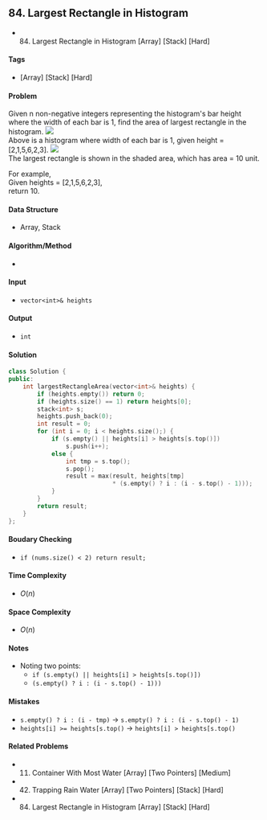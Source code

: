 ## 84. Largest Rectangle in Histogram
- 84. Largest Rectangle in Histogram [Array] [Stack] [Hard]

#### Tags
- [Array] [Stack] [Hard]

#### Problem
Given n non-negative integers representing the histogram's bar height where the width of each bar is 1, find the area of largest rectangle in the histogram.
![](https://leetcode.com/static/images/problemset/histogram.png)  
Above is a histogram where width of each bar is 1, given height = [2,1,5,6,2,3].
![](https://leetcode.com/static/images/problemset/histogram_area.png)  
The largest rectangle is shown in the shaded area, which has area = 10 unit.

For example,  
Given heights = [2,1,5,6,2,3],  
return 10.

#### Data Structure
- Array, Stack

#### Algorithm/Method
- 

#### Input
- `vector<int>& heights`

#### Output
- `int`

#### Solution
``` C++
class Solution {
public:
    int largestRectangleArea(vector<int>& heights) {
        if (heights.empty()) return 0;
        if (heights.size() == 1) return heights[0];
        stack<int> s;
        heights.push_back(0);
        int result = 0;
        for (int i = 0; i < heights.size();) {
            if (s.empty() || heights[i] > heights[s.top()])
                s.push(i++);
            else {
                int tmp = s.top();
                s.pop();
                result = max(result, heights[tmp]
                             * (s.empty() ? i : (i - s.top() - 1)));
            }
        }
        return result;
    }
};
```

#### Boudary Checking
- `if (nums.size() < 2) return result;`

#### Time Complexity
- $O(n)$

#### Space Complexity
- $O(n)$

#### Notes
- Noting two points: 
	- `if (s.empty() || heights[i] > heights[s.top()])`
	- `(s.empty() ? i : (i - s.top() - 1)))`

#### Mistakes
- `s.empty() ? i : (i - tmp)` -> `s.empty() ? i : (i - s.top() - 1)`
- `heights[i] >= heights[s.top()` -> `heights[i] > heights[s.top()`

#### Related Problems
- 11. Container With Most Water [Array] [Two Pointers] [Medium]
- 42. Trapping Rain Water [Array] [Two Pointers] [Stack] [Hard]
- 84. Largest Rectangle in Histogram [Array] [Stack] [Hard]
